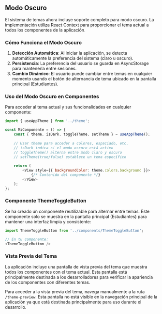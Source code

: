 ## Modo Oscuro

El sistema de temas ahora incluye soporte completo para modo oscuro. La implementación utiliza React Context para proporcionar el tema actual a todos los componentes de la aplicación.

### Cómo Funciona el Modo Oscuro

1. **Detección Automática**: Al iniciar la aplicación, se detecta automáticamente la preferencia del sistema (claro u oscuro).
2. **Persistencia**: La preferencia del usuario se guarda en AsyncStorage para mantenerla entre sesiones.
3. **Cambio Dinámico**: El usuario puede cambiar entre temas en cualquier momento usando el botón de alternancia de tema ubicado en la pantalla principal (Estudiantes).

### Uso del Modo Oscuro en Componentes

Para acceder al tema actual y sus funcionalidades en cualquier componente:

```javascript
import { useAppTheme } from '../theme';

const MiComponente = () => {
    const { theme, isDark, toggleTheme, setTheme } = useAppTheme();
    
    // Usar theme para acceder a colores, espaciado, etc.
    // isDark indica si el modo oscuro está activo
    // toggleTheme() alterna entre modo claro y oscuro
    // setTheme(true/false) establece un tema específico
    
    return (
        <View style={{ backgroundColor: theme.colors.background }}>
            {/* Contenido del componente */}
        </View>
    );
};
```

### Componente ThemeToggleButton

Se ha creado un componente reutilizable para alternar entre temas. Este componente solo se muestra en la pantalla principal (Estudiantes) para mantener una interfaz limpia y consistente:

```javascript
import ThemeToggleButton from '../components/ThemeToggleButton';

// En tu componente:
<ThemeToggleButton />
```

### Vista Previa del Tema

La aplicación incluye una pantalla de vista previa del tema que muestra todos los componentes con el tema actual. Esta pantalla está principalmente destinada a los desarrolladores para verificar la apariencia de los componentes con diferentes temas.

Para acceder a la vista previa del tema, navega manualmente a la ruta `/theme-preview`. Esta pantalla no está visible en la navegación principal de la aplicación ya que está destinada principalmente para uso durante el desarrollo. 